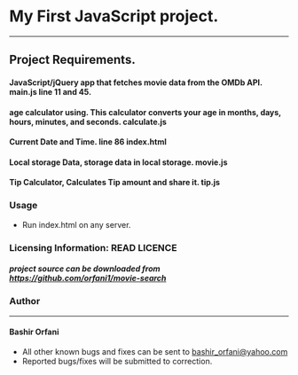 # My First JavaScript project.
----
## Project Requirements.
#### JavaScript/jQuery app that fetches movie data from the OMDb API. main.js line 11 and 45.

#### age calculator using. This calculator converts your age in months,    days, hours, minutes, and seconds. calculate.js
#### Current Date and Time. line 86 index.html
#### Local storage Data, storage data in local storage. movie.js
#### Tip Calculator, Calculates Tip amount and share it. tip.js

### Usage 

* Run index.html on any server.

### Licensing Information: READ LICENCE
##### project source can be downloaded from https://github.com/orfani1/movie-search 

### Author
----
#### Bashir Orfani
* All other known bugs and fixes can be sent to bashir_orfani@yahoo.com
* Reported bugs/fixes will be submitted to correction.
